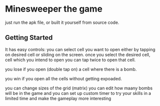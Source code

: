 # Minesweeper the game

just run the apk file, or built it yourself from source code.



## Getting Started

It has easy controls: you can select cell you want to open either 
by tapping on desired cell or sliding on the screen.
once you select the desired cell, cell which you intend to open
you can tap twice to open that cell.

you lose if you open (double tap on) a cell where there is a bomb.

you win if you open all the cells without getting expoaded.

you can change sizes of the grid (matrix)
you can edit how maany bombs will be in the game
and you can set up custom timer to try your skills in a limited time
and make the gameplay more interesting

